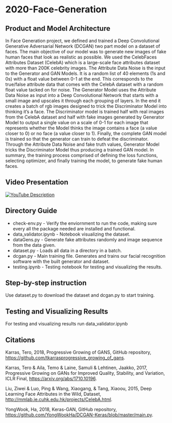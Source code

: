 # 2020-Face-Generation

## Product and Model Architecture 
In Face Generation project, we defined and trained a Deep Convolutional Generative Adversarial Network (DCGAN) two part model on a dataset of faces. The main objective of our model was to generate new images of fake human faces that look as realistic as possible.  We used the CelebFaces Attributes Dataset (CelebA) which is a large-scale face attributes dataset with more than 200K celebrity images. The Attribute Data Noise is the input to the Generator and GAN Models. It is a random list of 40 elements (1s and 0s) with a float value between 0-1 at the end. This corresponds to the true/false attribute data that comes with the CelebA dataset with a random float value tacked on for noise. The Generator Model uses the Attribute Data Noise as input into a Deep Convolutional Network that starts with a small image and upscales it through each grouping of layers. In the end it creates a batch of rgb images designed to trick the Discriminator Model into thinking it’s a face. The Discriminator model is trained half with real images from the CelebA dataset and half with fake images generated by Generator Model to output  a single value on a scale of 0-1 for each image that represents whether the Model thinks the image contains a face (a value closer to 0) or no face (a value closer to 1). Finally, the complete GAN model is trained so that the generator can train to defeat the discriminator. Through the Attribute Data Noise and fake truth values, Generator Model tricks the Discriminator Model thus producing a trained GAN model. In summary, the training process comprised of defining the loss functions, selecting optimizer, and finally training the model, to generate fake human faces. 

## Video Presentation
[![YouTube Description](http://img.youtube.com/vi/VH3ndNVXptg/0.jpg)](http://www.youtube.com/watch?v=VH3ndNVXptg "Try here")

## Directory Guide
* check-env.py - Verify the enviornment to run the code, making sure every all the package needed are installed and functional.
* data_validator.ipynb - Notebook visualizing the dataset.
* dataGens.py - Generate fake attributes randomly and image sequence from the data given.
* dataset.py - Loads all data in a directory in a batch.
* dcgan.py - Main training file. Generates and trains our facial recognition software with the built generator and dataset.
* testing.ipynb - Testing notebook for testing and visualizing the results.

## Step-by-step instruction
Use dataset.py to download the dataset and dcgan.py to start training.

## Testing and Visualizing Results
For testing and visualizing results run data_validator.ipynb 

## Citations
Karras, Tero, 2018, Progressive Growing of GANS, GitHub repository, https://github.com/tkarrasprogressive_growing_of_gans.

Karras, Tero & Aila, Temo & Laine, Samuli & Lehtinen, Jaakko, 2017, Progressive Growing on GANs for Improved Quality, Stability, and Variation, ICLR Final, https://arxiv.org/abs/1710.10196.

Liu, Ziwei & Luo, Ping & Wang, Xiaogang, & Tang, Xiaoou, 2015, Deep Learning Face Attributes in the Wild, Dataset, http://mmlab.ie.cuhk.edu.hk/projects/CelebA.html.

YongWook, Ha, 2018, Keras-GAN, GitHub repository, https://github.com/YongWookHa/DCGAN-Keras/blob/master/main.py.
